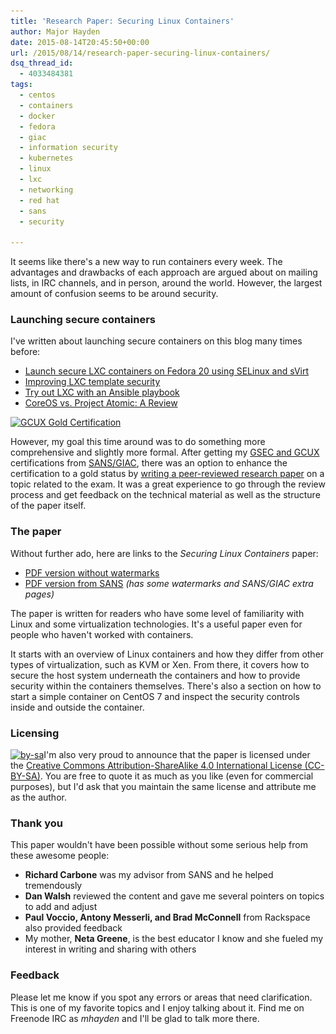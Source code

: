 ```yaml
---
title: 'Research Paper: Securing Linux Containers'
author: Major Hayden
date: 2015-08-14T20:45:50+00:00
url: /2015/08/14/research-paper-securing-linux-containers/
dsq_thread_id:
  - 4033484381
tags:
  - centos
  - containers
  - docker
  - fedora
  - giac
  - information security
  - kubernetes
  - linux
  - lxc
  - networking
  - red hat
  - sans
  - security

---
```

It seems like there's a new way to run containers every week. The advantages and drawbacks of each approach are argued about on mailing lists, in IRC channels, and in person, around the world. However, the largest amount of confusion seems to be around security.

### Launching secure containers

I've written about launching secure containers on this blog many times before:

  * [Launch secure LXC containers on Fedora 20 using SELinux and sVirt][1]
  * [Improving LXC template security][2]
  * [Try out LXC with an Ansible playbook][3]
  * [CoreOS vs. Project Atomic: A Review][4]

[<img src="/wp-content/uploads/2015/08/GCUX.Gold_.hi_.res_-150x150.png" alt="GCUX Gold Certification" width="150" height="150" class="alignright size-thumbnail wp-image-5796" srcset="/wp-content/uploads/2015/08/GCUX.Gold_.hi_.res_-150x150.png 150w, /wp-content/uploads/2015/08/GCUX.Gold_.hi_.res_-300x300.png 300w, /wp-content/uploads/2015/08/GCUX.Gold_.hi_.res_.png 638w" sizes="(max-width: 150px) 100vw, 150px" />][5]

However, my goal this time around was to do something more comprehensive and slightly more formal. After getting my [GSEC and GCUX][6] certifications from [SANS/GIAC][7], there was an option to enhance the certification to a gold status by [writing a peer-reviewed research paper][8] on a topic related to the exam. It was a great experience to go through the review process and get feedback on the technical material as well as the structure of the paper itself.

### The paper

Without further ado, here are links to the _Securing Linux Containers_ paper:

  * [PDF version without watermarks][9]
  * [PDF version from SANS][10] _(has some watermarks and SANS/GIAC extra pages)_

The paper is written for readers who have some level of familiarity with Linux and some virtualization technologies. It's a useful paper even for people who haven't worked with containers.

It starts with an overview of Linux containers and how they differ from other types of virtualization, such as KVM or Xen. From there, it covers how to secure the host system underneath the containers and how to provide security within the containers themselves. There's also a section on how to start a simple container on CentOS 7 and inspect the security controls inside and outside the container.

### Licensing

[<img src="/wp-content/uploads/2015/08/by-sa-300x105.png" alt="by-sa" width="150" class="alignright size-medium wp-image-5790" srcset="/wp-content/uploads/2015/08/by-sa-300x105.png 300w, /wp-content/uploads/2015/08/by-sa.png 403w" sizes="(max-width: 300px) 100vw, 300px" />][11]I'm also very proud to announce that the paper is licensed under the [Creative Commons Attribution-ShareAlike 4.0 International License (CC-BY-SA)][12]. You are free to quote it as much as you like (even for commercial purposes), but I'd ask that you maintain the same license and attribute me as the author.

### Thank you

This paper wouldn't have been possible without some serious help from these awesome people:

  * **Richard Carbone** was my advisor from SANS and he helped tremendously
  * **Dan Walsh** reviewed the content and gave me several pointers on topics to add and adjust
  * **Paul Voccio, Antony Messerli, and Brad McConnell** from Rackspace also provided feedback
  * My mother, **Neta Greene**, is the best educator I know and she fueled my interest in writing and sharing with others

### Feedback

Please let me know if you spot any errors or areas that need clarification. This is one of my favorite topics and I enjoy talking about it. Find me on Freenode IRC as _mhayden_ and I'll be glad to talk more there.

 [1]: /2014/04/21/launch-secure-lxc-containers-on-fedora-20-using-selinux-and-svirt/
 [2]: /2015/06/18/improving-lxc-template-security/
 [3]: /2014/12/17/try-lxc-ansible-playbook/
 [4]: /2014/05/13/coreos-vs-project-atomic-a-review/
 [5]: /wp-content/uploads/2015/08/GCUX.Gold_.hi_.res_.png
 [6]: http://www.giac.org/certified-professional/major-hayden/138471
 [7]: http://www.giac.org/
 [8]: http://www.giac.org/certifications/gold
 [9]: /wp-content/uploads/2015/08/Securing-Linux-Containers-GCUX-Gold-Paper-Major-Hayden.pdf
 [10]: https://www.sans.org/reading-room/whitepapers/linux/securing-linux-containers-36142
 [11]: /wp-content/uploads/2015/08/by-sa.png
 [12]: http://creativecommons.org/licenses/by-sa/4.0/
